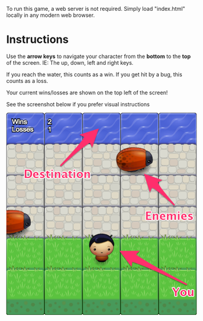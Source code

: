 To run this game, a web server is not required.  Simply load "index.html" locally in any modern web browser.

# Instructions

Use the **arrow keys** to navigate your character from the **bottom** to the **top** of the screen.  IE: The up, down, left and right keys.

If you reach the water, this counts as a win.  If you get hit by a bug, this counts as a loss.

Your current wins/losses are shown on the top left of the screen!

See the screenshot below if you prefer visual instructions

![](screenshot.png)
